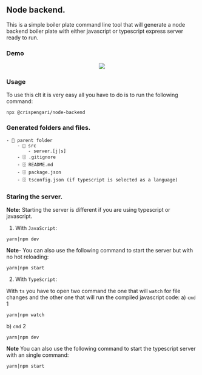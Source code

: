 ## Node backend.

This is a simple boiler plate command line tool that will generate a node backend boiler plate with either javascript or typescript express server ready to run.

### Demo

<p align="center">
<img src="https://github.com/CrispenGari/nodejs-backend/blob/main/bandicam%202021-08-15%2012-41-16-900.jpg"/>
</p>

### Usage

To use this clt it is very easy all you have to do is to run the following command:

```
npx @crispengari/node-backend
```

### Generated folders and files.

```
- 📁 parent folder
    - 📁 src
        - server.[j|s]
    - 🗄 .gitignore
    - 🗄 README.md
    - 🗄 package.json
    - 🗄 tsconfig.json (if typescript is selected as a language)
```

### Staring the server.

**Note:** Starting the server is different if you are using typescript or javascript.

1. With `JavaScript`:

```
yarn|npm dev
```

**Note**- You can also use the following command to start the server but with no hot reloading:

```
yarn|npm start
```

2. With `TypeScript`:

With `ts` you have to open two command the one that will `watch` for file changes and the other one that will run the compiled javascript code:
a) `cmd` 1

```
yarn|npm watch
```

b) `cmd` 2

```
yarn|npm dev
```

**Note** You can also use the following command to start the typescript server with an single command:

```
yarn|npm start
```
